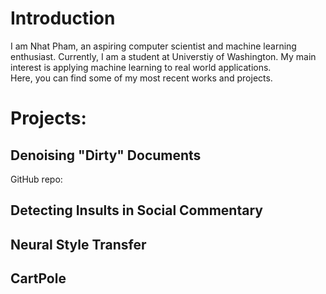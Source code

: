 # Introduction
I am Nhat Pham, an aspiring computer scientist and machine learning enthusiast. Currently, I am a student at Universtiy of Washington. My main interest is applying machine learning to real world applications.
<br/>
Here, you can find some of my most recent works and projects.
# Projects:
## Denoising "Dirty" Documents
GitHub repo:
## Detecting Insults in Social Commentary
## Neural Style Transfer
## CartPole
